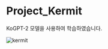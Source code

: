 # Project_Kermit
KoGPT-2 모델을 사용하여 학습하였습니다.

![kermit](https://user-images.githubusercontent.com/35924139/134570770-a337d942-c418-406e-991f-304b2af5a42a.png)
